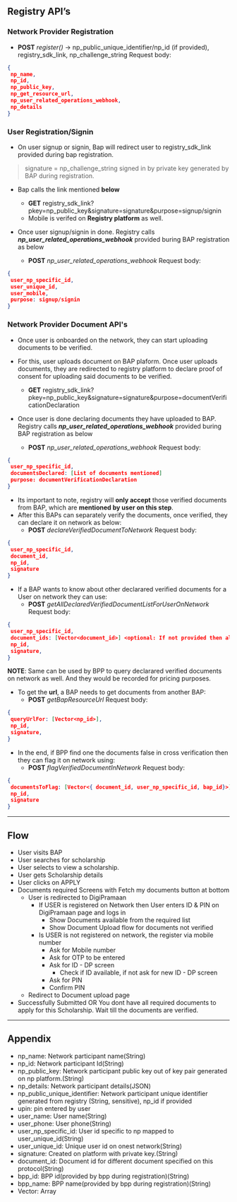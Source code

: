 ## **Registry API’s**
### Network Provider Registration
- **POST** *register()* ->  np_public_unique_identifier/np_id (if provided), registry_sdk_link, np_challenge_string
Request body:
```json
{
 np_name,
 np_id,
 np_public_key,
 np_get_resource_url,
 np_user_related_operations_webhook,
 np_details
}

```

### User Registration/Signin
- On user signup or signin, Bap will redirect user to registry_sdk_link provided during bap registration.

> signature = np_challenge_string signed in by private key generated by BAP during registration.

- Bap calls the link mentioned **below**
	- **GET** registry_sdk_link?pkey=np_public_key&signature=signature&purpose=signup/signin
	- Mobile is verifed on **Registry platform** as well.

- Once user signup/signin in done. Registry calls ***np_user_related_operations_webhook*** provided buring BAP registration as below
	 - **POST** *np_user_related_operations_webhook*
Request body:
```json
{
 user_np_specific_id,
 user_unique_id,
 user_mobile,
 purpose: signup/signin
}
```

### Network Provider Document API's
- Once user is onboarded on the network, they can start uploading documents to be verified.
- For this, user uploads document on BAP plaform. Once user uploads documents, they are redirected to registry platform to declare proof of consent for uploading said documents to be verified.
	- **GET** registry_sdk_link?pkey=np_public_key&signature=signature&purpose=documentVerificationDeclaration

- Once user is done declaring documents they have uploaded to BAP.  Registry calls ***np_user_related_operations_webhook*** provided buring BAP registration as below
	 - **POST** *np_user_related_operations_webhook*
Request body:
```json
{
 user_np_specific_id,
 documentsDeclared: [List of documents mentioned]
 purpose: documentVerificationDeclaration
}
```
- Its important to note, registry will **only accept** those verified documents from BAP, which are **mentioned by user on this step**.
- After this BAPs can separately verify the documents, once verified, they can declare it on network as below:
	 - **POST** *declareVerifiedDocumentToNetwork*
Request body:
```json
{
 user_np_specific_id,
 document_id,
 np_id,
 signature
}
```
- If a BAP wants to know about other declarared verified documents for a User on network they can use:
	 - **POST** *getAllDeclaredVerifiedDocumentListForUserOnNetwork*
Request body:
```json
{
 user_np_specific_id,
 document_ids: [Vector<document_id>] <optional: If not provided then all will be returned>,
 np_id,
 signature,
}
```
**NOTE**: Same can be used by BPP to query declarared verified documents on network as well. And they would be recorded for pricing purposes.
- To get the **url**, a BAP needs to get documents from another BAP:
	 - **POST** *getBapResourceUrl*
Request body:
```json
{
 queryUrlFor: [Vector<np_id>],
 np_id,
 signature,
}
```
- In the end, if BPP find one the documents false in cross verification then they can flag it on network using:
	 - **POST** *flagVerifiedDocumentInNetwork*
Request body:
```json
{
 documentsToFlag: [Vector<{ document_id, user_np_specific_id, bap_id}>],
 np_id,
 signature
}
```

------------
## **Flow**
- User visits BAP 
- User searches for scholarship
- User selects to view a scholarship.
- User gets Scholarship details 
- User clicks on APPLY
- Documents required Screens with Fetch my documents button at bottom 
	- User is redirected to DigiPramaan 
		- If USER is registered on Network then User enters ID & PIN on DigiPramaan page and logs in 
			- Show Documents available from the required list 
			- Show Document Upload flow for documents not verified 
		- Is USER is not registered on network, the register via mobile number 
			- Ask for Mobile number 
			- Ask for OTP to be entered
			- Ask for ID - DP screen
				- Check if ID available, if not ask for new ID - DP screen
			- Ask for PIN
			- Confirm PIN 
	- Redirect to Document upload page
- Successfully Submitted OR You dont have all required documents to apply for this Scholarship. Wait till the documents are verified. 

------------
## **Appendix**
- np_name: Network participant name(String)
- np_id: Network participant Id(String)
- np_public_key: Network participant public key out of key pair generated on np platform.(String)
- np_details: Network participant details(JSON)
- np_public_unique_identifier: Network participant unique identifier generated from registry (String, sensitive), np_id if provided
- upin: pin entered by user
- user_name: User name(String)
- user_phone: User phone(String)
- user_np_specific_id: User id specific to np mapped to user_unique_id(String)
- user_unique_id: Unique user id on onest network(String)
- signature: Created on platform with private key.(String)
- document_id: Document id for different document specified on this protocol(String)
- bpp_id: BPP id(provided by bpp during registration)(String)
- bpp_name: BPP name(provided by bpp during registration)(String)
- Vector: Array
